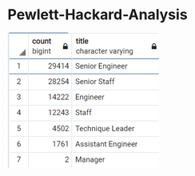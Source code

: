 # Pewlett-Hackard-Analysis


![Retiring Titles](https://github.com/smulhern03-bootcamp/Pewlett-Hackard-Analysis/blob/master/Retiring%20Titles.PNG)
